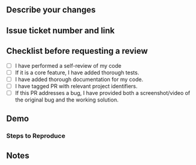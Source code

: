 ## Describe your changes

## Issue ticket number and link

## Checklist before requesting a review
- [ ] I have performed a self-review of my code
- [ ] If it is a core feature, I have added thorough tests.
- [ ] I have added thorough documentation for my code.
- [ ] I have tagged PR with relevant project identifiers.
- [ ] If this PR addresses a bug, I have provided both a screenshot/video of the original bug and the working solution.

## Demo
<!-- Screenshots or video of new or updated code changes !-->

### Steps to Reproduce
<!-- Steps to reproduce demo !-->

## Notes
<!-- Any other relevant information to include about PR !-->
